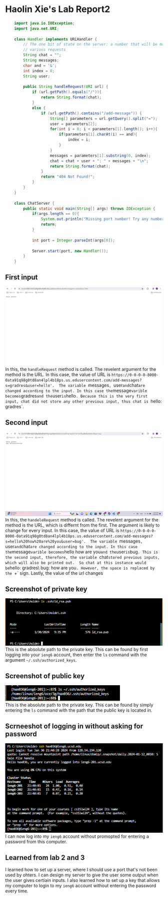 # Haolin Xie's Lab Report2

````java
    import java.io.IOException;
    import java.net.URI;
    
    class Handler implements URLHandler {
        // The one bit of state on the server: a number that will be manipulated by
        // various requests
        String chat = "";
        String messages;
        char and = '&';
        int index = 0; 
        String user;
    
        public String handleRequest(URI url) {
            if (url.getPath().equals("/")){
                return String.format(chat);
            } 
            else {
                if (url.getPath().contains("/add-message")) {
                    String[] parameters = url.getQuery().split("=");
                    user = parameters[2];
                    for(int i = 0; i < parameters[1].length(); i++){
                        if(parameters[1].charAt(i) == and){
                            index = i;
                        }
                    }
                    messages = parameters[1].substring(0, index);
                    chat = chat + user + ": " + messages + "\n";
                    return String.format(chat);
                }
                return "404 Not Found!";
            }
        }
    }
    
    class ChatServer {
        public static void main(String[] args) throws IOException {
            if(args.length == 0){
                System.out.println("Missing port number! Try any number between 1024 to 49151");
                return;
            }
    
            int port = Integer.parseInt(args[0]);
    
            Server.start(port, new Handler());
        }
    }
````

## First input 
![Image](Image1.png)
In this, the `handleRequest` method is called. 
The revelent argument for the method is the URL. In this case, the value of URL is `https://0-0-0-0-8000-0ata91q98g0td8an4lpl4b18ps.us.edusercontent.com/add-messages?s=gradres&user=hello'. 
The variable `messages`, `user` and `chat` are changed according to the input. In this case the `message` varible becomes `gradres` and the `user` is `hello`.
Because this is the very first input, chat did not store any other previous input, thus chat is `hello: gradres`.

## Second input 
![Image](Image2.png)
In this, the `handeleRequest` method is called. 
The revelent argument for the method is the URL, which is differnt from the first. The argument is likely to change for every input. In this case, the value of URL is `https://0-0-0-0-8000-0ata91q98g0td8an4lpl4b18ps.us.edusercontent.com/add-messages?s=hello%20how%20are%20you&user=bug'. 
The variable `messages`, `user` and `chat` are changed according to the input. In this case the `message` varible becomes `hello how are you` and the `user` is `bug`.
This is the second input, therefore, the variable `chat` stored previous inputs, which will also be printed out. 
So chat at this instance would be `hello: gradres\ bug: how are you`. However, the space is replaced by the `+` sign. Lastly, the value of the url changes 



## Screenshot of private key 
![Image](Image3.png) <br> 
This is the absolute path to the private key. This can be found by first logging into your `ieng6` account, then enter the `ls` command with the argument `~/.ssh/authorized_keys`.

## Screenshot of public key 
![Image](Image4.png) <br> 
This is the absolute path to the private key. This can be found by simply entering the `ls` command with the path that the public key is located in. 

## Scrneeshot of logging in without asking for password 
![Image](Image5.png) <br> 
I can now log into my `ieng6` account without promopted for entering a password from this computer. 

## Learned from lab 2 and 3 
I learned how to set up a server, where I should use a port that's not been used by ohters. I can design my server to give the user some output when the user gives certiain inputs. I also learned how to set up a key that allows my computer to login to my `ieng6` account without entering the password every time. 
